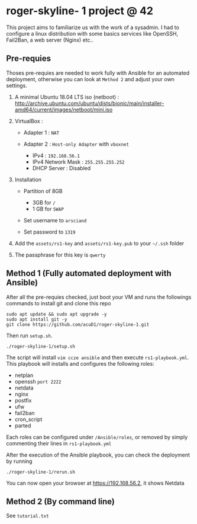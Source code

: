 # roger-skyline- 1 project @ 42

This project aims to familiarize us with the work of a sysadmin. I had to configure a linux distribution with some basics services like OpenSSH, Fail2Ban, a web server (Nginx) etc..

## Pre-requies

Thoses pre-requies are needed to work fully with Ansible for an automated deployment, otherwise you can look at ```Method 2``` and adjust your own settings.
1. A minimal Ubuntu 18.04 LTS iso (netboot) : <http://archive.ubuntu.com/ubuntu/dists/bionic/main/installer-amd64/current/images/netboot/mini.iso>

2. VirtualBox :
	-	Adapter 1 : ```NAT```

	-	Adapter 2 : ```Host-only Adapter``` with ```vboxnet```
   		- IPv4 : ```192.168.56.1```
     	- IPv4 Network Mask : ```255.255.255.252```
     	- DHCP Server : Disabled

3. Installation
   -	Partition of 8GB
   		- 3GB for ```/```
     	- 1 GB for ```SWAP```

   -	Set username to ```arsciand```

   -	Set password to ```1319```

4. Add the ```assets/rs1-key``` and ```assets/rs1-key.pub``` to your ```~/.ssh``` folder

5. The passphrase for this key is ```qwerty```

## Method 1 (Fully automated deployment with Ansible)

After all the pre-requies checked, just boot your VM and runs the followings commands to install git and clone this repo
```
sudo apt update && sudo apt upgrade -y
sudo apt install git -y
git clone https://github.com/acuD1/roger-skyline-1.git
```

Then run ```setup.sh```.
```
./roger-skyline-1/setup.sh
```

The script will install ```vim ccze ansible``` and then execute ```rs1-playbook.yml```. This playbook will installs and configures the following roles:

-	netplan
-	openssh ```port 2222```
-	netdata
-	nginx
-	postfix
-	ufw
-	fail2ban
-	cron_script
-	parted

Each roles can be configured under ```/Ansible/roles```, or removed by simply commenting their lines in ```rs1-playbook.yml```

After the execution of the Ansible playbook, you can check the deployment by running
```
./roger-skyline-1/rerun.sh
```

You can now open your browser at https://192.168.56.2, it shows Netdata

## Method 2 (By command line)

See ```tutorial.txt```
